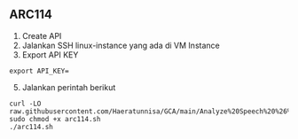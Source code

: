 ARC114
---
1. Create API
2. Jalankan SSH linux-instance yang ada di VM Instance
3. Export API KEY
```
export API_KEY=
```
5. Jalankan perintah berikut
```
curl -LO raw.githubusercontent.com/Haeratunnisa/GCA/main/Analyze%20Speech%20%26%20Language%20with%20Google%20APIs%3A%20Challenge%20Lab/arc114.sh 
sudo chmod +x arc114.sh
./arc114.sh
